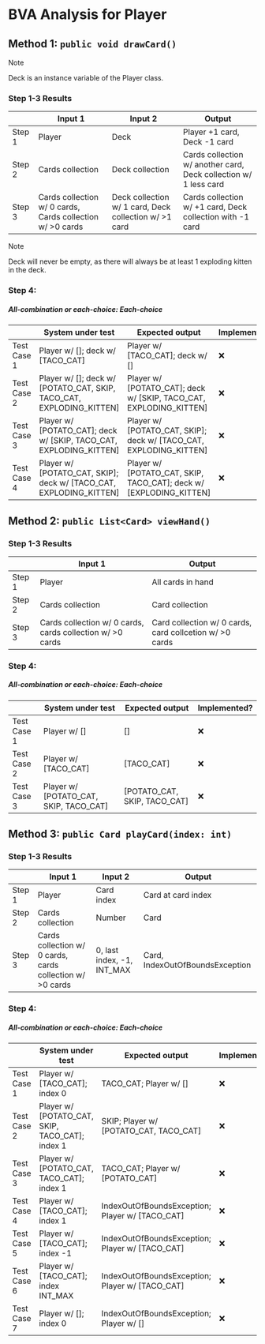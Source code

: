 # BVA Analysis for Player


## Method 1: ```public void drawCard()```

> [!NOTE]
> Deck is an instance variable of the Player class.

### Step 1-3 Results
|        | Input 1                                                   | Input 2                                               | Output                                                           |
|--------|-----------------------------------------------------------|-------------------------------------------------------|------------------------------------------------------------------|
| Step 1 | Player                                                    | Deck                                                  | Player +1 card, Deck -1 card                                     |
| Step 2 | Cards collection                                          | Deck collection                                       | Cards collection w/ another card, Deck collection w/ 1 less card |
| Step 3 | Cards collection w/ 0 cards, Cards collection w/ >0 cards | Deck collection w/ 1 card, Deck collection w/ >1 card | Cards collection w/ +1 card, Deck collection with -1 card        |

> [!NOTE]
> Deck will never be empty, as there will always be at least 1 exploding kitten in the deck.

### Step 4:
##### All-combination or each-choice: Each-choice

|             | System under test                                                    | Expected output                                                    | Implemented? |
|-------------|----------------------------------------------------------------------|--------------------------------------------------------------------|--------------|
| Test Case 1 | Player w/ []; deck w/ [TACO_CAT]                                     | Player w/ [TACO_CAT]; deck w/ []                                   | :x:          |
| Test Case 2 | Player w/ []; deck w/ [POTATO_CAT, SKIP, TACO_CAT, EXPLODING_KITTEN] | Player w/ [POTATO_CAT]; deck w/ [SKIP, TACO_CAT, EXPLODING_KITTEN] | :x:          |
| Test Case 3 | Player w/ [POTATO_CAT]; deck w/ [SKIP, TACO_CAT, EXPLODING_KITTEN]   | Player w/ [POTATO_CAT, SKIP]; deck w/ [TACO_CAT, EXPLODING_KITTEN] | :x:          |
| Test Case 4 | Player w/ [POTATO_CAT, SKIP]; deck w/ [TACO_CAT, EXPLODING_KITTEN]   | Player w/ [POTATO_CAT, SKIP, TACO_CAT]; deck w/ [EXPLODING_KITTEN] | :x:          |


## Method 2: ```public List<Card> viewHand()```
### Step 1-3 Results
|        | Input 1                                                   |  Output                                                 |
|--------|-----------------------------------------------------------|---------------------------------------------------------|
| Step 1 | Player                                                    | All cards in hand                                       |
| Step 2 | Cards collection                                          | Card collection                                         |
| Step 3 | Cards collection w/ 0 cards, cards collection w/ >0 cards | Card collection w/ 0 cards, card collcetion w/ >0 cards |

### Step 4:
##### All-combination or each-choice: Each-choice

|              | System under test                      | Expected output              | Implemented? |
|--------------|----------------------------------------|------------------------------|--------------|
| Test Case 1  | Player w/ []                           | []                           | :x:          |
| Test Case 2  | Player w/ [TACO_CAT]                   | [TACO_CAT]                   | :x:          |
| Test Case 3  | Player w/ [POTATO_CAT, SKIP, TACO_CAT] | [POTATO_CAT, SKIP, TACO_CAT] | :x:          |


## Method 3: ```public Card playCard(index: int)```
### Step 1-3 Results
|        | Input 1                                                   | Input 2                    | Output                          |
|--------|-----------------------------------------------------------|----------------------------|---------------------------------|
| Step 1 | Player                                                    | Card index                 | Card at card index              |
| Step 2 | Cards collection                                          | Number                     | Card                            |
| Step 3 | Cards collection w/ 0 cards, cards collection w/ >0 cards | 0, last index, -1, INT_MAX | Card, IndexOutOfBoundsException |

### Step 4:
##### All-combination or each-choice: Each-choice

|             | System under test                               | Expected output                                 | Implemented? |
|-------------|-------------------------------------------------|-------------------------------------------------|--------------|
| Test Case 1 | Player w/ [TACO_CAT]; index 0                   | TACO_CAT; Player w/ []                          | :x:          |
| Test Case 2 | Player w/ [POTATO_CAT, SKIP, TACO_CAT]; index 1 | SKIP; Player w/ [POTATO_CAT, TACO_CAT]          | :x:          |
| Test Case 3 | Player w/ [POTATO_CAT, TACO_CAT]; index 1       | TACO_CAT; Player w/ [POTATO_CAT]                | :x:          |
| Test Case 4 | Player w/ [TACO_CAT]; index 1                   | IndexOutOfBoundsException; Player w/ [TACO_CAT] | :x:          |
| Test Case 5 | Player w/ [TACO_CAT]; index -1                  | IndexOutOfBoundsException; Player w/ [TACO_CAT] | :x:          |
| Test Case 6 | Player w/ [TACO_CAT]; index INT_MAX             | IndexOutOfBoundsException; Player w/ [TACO_CAT] | :x:          |
| Test Case 7 | Player w/ []; index 0                           | IndexOutOfBoundsException; Player w/ []         | :x:          |

